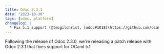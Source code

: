 ```yaml
---
title: Odoc 2.3.1
date: "2023-10-30"
tags: [odoc, platform]
changelog: |
  * Fix 5.1 support (@tmcgilchrist, [odoc#1018](https://github.com/ocaml/odoc/pull/1018))
---
```


Following the release of Odoc 2.3.0, we're releasing a patch release with Odoc 2.3.1 that fixes support for OCaml 5.1.
